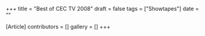 +++
title = "Best of CEC TV 2008"
draft = false
tags = ["Showtapes"]
date = ""

[Article]
contributors = []
gallery = []
+++